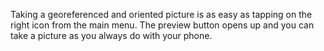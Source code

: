 Taking a georeferenced and oriented picture is as easy as tapping on the right icon from the main menu. The preview button opens up and you can take a picture as you always do with your phone.